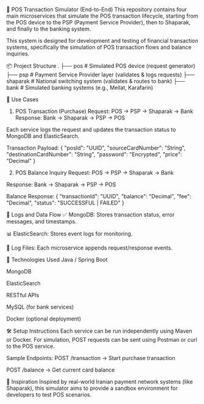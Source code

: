 🏦 POS Transaction Simulator (End-to-End)
This repository contains four main microservices that simulate the POS transaction lifecycle, starting from the POS device to the PSP (Payment Service Provider), then to Shaparak, and finally to the banking system.

This system is designed for development and testing of financial transaction systems, specifically the simulation of POS transaction flows and balance inquiries.

📦 Project Structure
.
├── pos               # Simulated POS device (request generator)
├── psp              # Payment Service Provider layer (validates & logs requests)
├── shaparak         # National switching system (validates & routes to bank)
├── bank             # Simulated banking systems (e.g., Mellat, Karafarin)

🧩 Use Cases
1. POS Transaction (Purchase)
Request: POS → PSP → Shaparak → Bank
Response: Bank → Shaparak → PSP → POS

Each service logs the request and updates the transaction status to MongoDB and ElasticSearch.

Transaction Payload:
{
  "posId": "UUID",
  "sourceCardNumber": "String",
  "destinationCardNumber": "String",
  "password": "Encrypted",
  "price": "Decimal"
}

2. POS Balance Inquiry
Request: POS → PSP → Shaparak → Bank

Response: Bank → Shaparak → PSP → POS

Balance Response:
{
  "transactionId": "UUID",
  "balance": "Decimal",
  "fee": "Decimal",
  "status": "SUCCESSFUL | FAILED"
}

🧾 Logs and Data Flow
✅ MongoDB: Stores transaction status, error messages, and timestamps.

📊 ElasticSearch: Stores event logs for monitoring.

📁 Log Files: Each microservice appends request/response events.

🧪 Technologies Used
Java / Spring Boot

MongoDB

ElasticSearch

RESTful APIs

MySQL (for bank services)

Docker (optional deployment)

🛠️ Setup Instructions
Each service can be run independently using Maven or Docker. For simulation, POST requests can be sent using Postman or curl to the POS service.

Sample Endpoints:
POST /transaction → Start purchase transaction

POST /balance → Get current card balance

🧙 Inspiration
Inspired by real-world Iranian payment network systems (like Shaparak), this simulator aims to provide a sandbox environment for developers to test POS scenarios.

